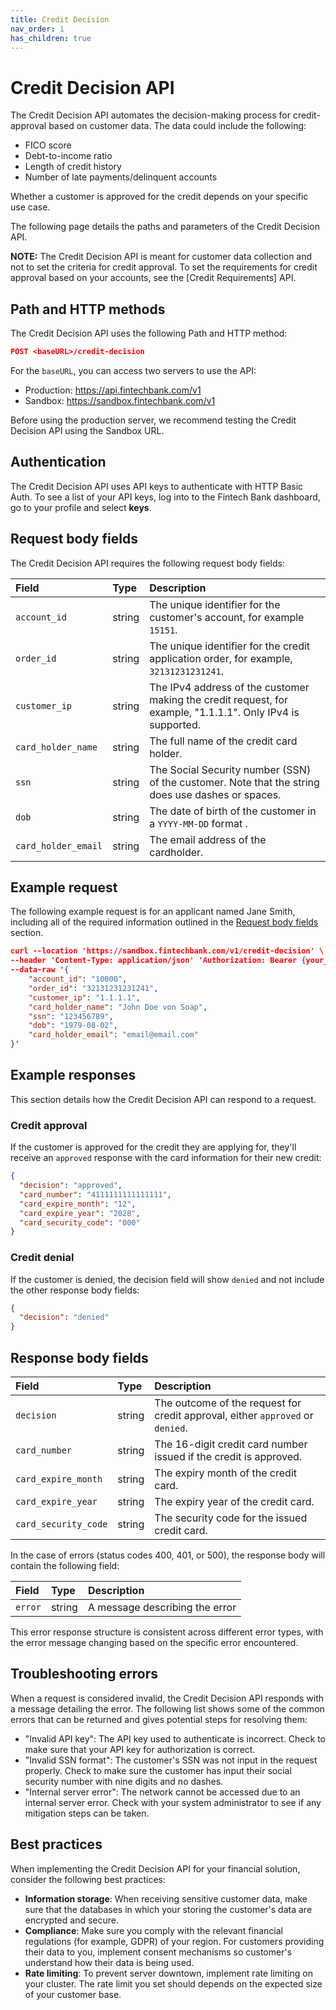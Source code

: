 ```yaml
---
title: Credit Decision
nav_order: 1
has_children: true
---
```


# Credit Decision API

The Credit Decision API automates the decision-making process for credit-approval based on customer data. The data could include the following:

- FICO score
- Debt-to-income ratio
- Length of credit history
- Number of late payments/delinquent accounts

Whether a customer is approved for the credit depends on your specific use case. 

The following page details the paths and parameters of the Credit Decision API.

**NOTE:** The Credit Decision API is meant for customer data collection and not to set the criteria for credit approval. To set the requirements for credit approval based on your accounts, see the [Credit Requirements] API.

## Path and HTTP methods

The Credit Decision API uses the following Path and HTTP method:

```json
POST <baseURL>/credit-decision
```

For the `baseURL`, you can access two servers to use the API:

- Production: https://api.fintechbank.com/v1
- Sandbox: https://sandbox.fintechbank.com/v1

Before using the production server, we recommend testing the Credit Decision API using the Sandbox URL.

## Authentication

The Credit Decision API uses API keys to authenticate with HTTP Basic Auth. To see a list of your API keys, log into to the Fintech Bank dashboard, go to your profile and select **keys**.

## Request body fields

The Credit Decision API requires the following request body fields:

| Field | Type | Description | 
|:---|:---|:---| 
| `account_id` | string | The unique identifier for the customer's account, for example `15151`. | 
| `order_id` | string | The unique identifier for the credit application order, for example, `32131231231241`. | 
| `customer_ip` | string | The IPv4 address of the customer making the credit request, for example, "1.1.1.1". Only IPv4 is supported. | 
| `card_holder_name` | string | The full name of the credit card holder. | 
| `ssn` | string | The Social Security number (SSN) of the customer. Note that the string does use dashes or spaces. | 
| `dob` | string | The date of birth of the customer in a `YYYY-MM-DD` format .| 
| `card_holder_email` | string | The email address of the cardholder. |


## Example request

The following example request is for an applicant named Jane Smith, including all of the required information outlined in the [Request body fields](#request-body-fields) section. 

```json
curl --location 'https://sandbox.fintechbank.com/v1/credit-decision' \
--header 'Content-Type: application/json' 'Authorization: Bearer {your_api_key} \
--data-raw '{
    "account_id": "10000",
    "order_id": "32131231231241",
    "customer_ip": "1.1.1.1",
    "card_holder_name": "John Doe von Soap",
    "ssn": "123456789",
    "dob": "1979-08-02",
    "card_holder_email": "email@email.com"
}'
```

## Example responses

This section details how the Credit Decision API can respond to a request.

### Credit approval

If the customer is approved for the credit they are applying for, they'll receive an `approved` response with the card information for their new credit:

```json
{
  "decision": "approved",
  "card_number": "4111111111111111",
  "card_expire_month": "12",
  "card_expire_year": "2028",
  "card_security_code": "000"
}
```

### Credit denial

If the customer is denied, the decision field will show `denied` and not include the other response body fields:

```json
{
  "decision": "denied"
}
```

## Response body fields

| Field | Type | Description | 
|:---|:---|:---| 
| `decision` | string | The outcome of the request for credit approval, either `approved` or `denied`. |  
| `card_number` | string | The 16-digit credit card number issued if the credit is approved. |  
| `card_expire_month` | string | The expiry month of the credit card. | 
| `card_expire_year` | string | The expiry year of the credit card. | 
| `card_security_code` | string | The security code for the issued credit card. |

In the case of errors (status codes 400, 401, or 500), the response body will contain the following field:

| Field | Type | Description | 
|:---|:---|:---|
| `error` | string | A message describing the error | 

This error response structure is consistent across different error types, with the error message changing based on the specific error encountered.

## Troubleshooting errors

When a request is considered invalid, the Credit Decision API responds with a message detailing the error. The following list shows some of the common errors that can be returned and gives potential steps for resolving them: 

- "Invalid API key": The API key used to authenticate is incorrect. Check to make sure that your API key for authorization is correct.
- "Invalid SSN format": The customer's SSN was not input in the request properly. Check to make sure the customer has input their social security number with nine digits and no dashes.
- "Internal server error": The network cannot be accessed due to an internal server error. Check with your system administrator to see if any mitigation steps can be taken.

## Best practices

When implementing the Credit Decision API for your financial solution, consider the following best practices:

- **Information storage**: When receiving sensitive customer data, make sure that the databases in which your storing the customer's data are encrypted and secure.
- **Compliance**: Make sure you comply with the relevant financial regulations (for example, GDPR) of your region. For customers providing their data to you, implement consent mechanisms so customer's understand how their data is being used.
- **Rate limiting**: To prevent server downtown, implement rate limiting on your cluster. The rate limit you set should depends on the expected size of your customer base.







